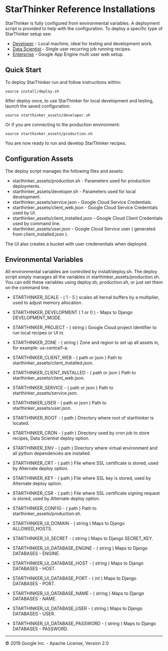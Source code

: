 # StarThinker Reference Installations

StarThinker is fully configured from environmental variables.
A deployment script is provided to help with the configuration.
To deploy a specific type of StarThinker setup see:

 - [Developer](deploy_developer.md) - Local machine, ideal for testing and development work.
 - [Data Scientist](deploy_scientist.md) - Single user recurring job running recipes.
 - [Enterprise](deploy_enterprise.md) - Google App Engine multi user web setup. 


## Quick Start

To deploy StarThinker run and follow instructions within:

```source install/deploy.sh```

After deploy once, to use StarThinker for local development and testing, launch the saved configuration:

```source starthinker_assets/developer.sh```

Or if you are connecting to the production environment:

```source starthinker_assets/production.sh```

You are now ready to run and develop StarThinker recipes.

## Configuration Assets

The deploy script manages the following files and assets:

- starthinker_assets/production.sh - Parameters used for production deployments.
- starthinker_assets/developer.sh - Parameters used for local development.
- starthinker_assets/service.json - Google Cloud Service Credentials.
- starthinker_assets/client_web.json - Google Cloud Service Credentials used by UI.
- starthinker_assets/client_installed.json - Google Cloud Client Credentials used by command line.
- starthinker_assets/user.json - Google Cloud Service user ( generated from client_installed.json ).

The UI also creates a bucket with user credenentials when deployed.

## Environmental Variables

All environmental variables are controlled by install/deploy.sh.
The deploy script simply manages all the variables in starthinker_assets/production.sh.
You can edit these variables using deploy.sh, production.sh, or just set them on the command line.

 - STARTHINKER_SCALE - ( 1 - 5 ) scales all iternal buffers by a multiplier, used to adjust memory allocation.
 - STARTHINKER_DEVELOPMENT ( 1 or 0 ) - Maps to Django DEVELOPMENT_MODE.

 - STARTHINKER_PROJECT - ( string ) Google Cloud project identifier to run local recipes or UI in.
 - STARTHINKER_ZONE - ( string ) Zone and region to set up all assets in, for example: us-central1-a.

 - STARTHINKER_CLIENT_WEB - ( path or json ) Path to starthinker_assets/client_installed.json.
 - STARTHINKER_CLIENT_INSTALLED - ( path or json ) Path to starthinker_assets/client_web.json.
 - STARTHINKER_SERVICE - ( path or json ) Path to starthinker_assets/service.json.
 - STARTHINKER_USER - ( path or json ) Path to starthinker_assets/user.json.
 - STARTHINKER_ROOT - ( path ) Directory where root of starthinker is located.
 - STARTHINKER_CRON - ( path ) Directory used by cron job to store recipes, Data Scientist deploy option.
 - STARTHINKER_ENV - ( path ) Directory where virtual environment and all python dependencies are installed.
 - STARTHINKER_CRT - ( path ) File where SSL certificate is stored, used by Alternate deploy option.
 - STARTHINKER_KEY - ( path ) File where SSL key is stored, used by Alternate deploy option.
 - STARTHINKER_CSR - ( path ) File where SSL certificate signing request is stored, used by Alternate deploy option.
 - STARTHINKER_CONFIG - ( path ) Path to starthinker_assets/production.sh.

 - STARTHINKER_UI_DOMAIN - ( string ) Maps to Django ALLOWED_HOSTS.
 - STARTHINKER_UI_SECRET - ( string ) Maps to Django SECRET_KEY.
 - STARTHINKER_UI_DATABASE_ENGINE - ( string ) Maps to Django DATABASES - ENGINE.
 - STARTHINKER_UI_DATABASE_HOST - ( string ) Maps to Django DATABASES - HOST.
 - STARTHINKER_UI_DATABASE_PORT - ( int ) Maps to Django DATABASES - PORT.
 - STARTHINKER_UI_DATABASE_NAME - ( string ) Maps to Django DATABASES - NAME.
 - STARTHINKER_UI_DATABASE_USER - ( string ) Maps to Django DATABASES - USER.
 - STARTHINKER_UI_DATABASE_PASSWORD - ( string ) Maps to Django DATABASES - PASSWORD.

---
&copy; 2019 Google Inc. - Apache License, Version 2.0
